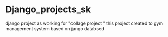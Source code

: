 # Django_projects_sk
django project as working for "collage project " this project created to gym management system based on jango databsed  
